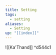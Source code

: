 ```yaml
---
title: Setting
tags:
  - setting
aliases:
  - Setting
up: "[[index]]"
---
```

![[Ka'Thand]]  ^d544c1
